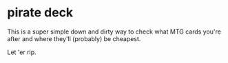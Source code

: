 # pirate deck

This is a super simple down and dirty way to check what MTG cards you're after and where they'll (probably)
be cheapest.

Let 'er rip.
